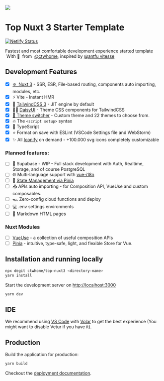 ![](https://user-images.githubusercontent.com/4195550/147338199-cff47e80-f05c-4b3d-afe0-1c7b8aad08e4.png)

# Top Nuxt 3 Starter Template
[![Netlify Status](https://api.netlify.com/api/v1/badges/76c6759d-35ef-4432-816a-a45faa514aa7/deploy-status)](https://app.netlify.com/sites/top-nuxt3/deploys)

Fastest and most comfortable development experience started template  
 With 💚  from  [@ctwhome](https://github.com/ctwhome), inspired by [@antfu vitesse](https://github.com/antfu/vitesse)

## Development Features

*   [x] [❇️  Nuxt 3](https://v3.nuxtjs.org) - SSR, ESR, File-based routing, components auto importing, modules, etc.
*   [x] ⚡️ Vite - Instant HMR
*   [x] 🎨 [TailwindCSS 3](https://tailwindcss.com/) - JIT engine by default
*   [x] 👩‍🎨 [DaisyUI](https://daisyui.com) - Theme CSS components for TailwindCSS
*   [x] [🌈 Theme switcher](https://github.com/saadeghi/theme-change) - Custom theme and 22 themes to choose from.
*   [x] 🔥 The `<script setup>` syntax
*   [x] 🦾 TypeScript
*   [x] ⭐️ Format on save with ESLint (VSCode Settings file and WebStorm)
*   [x] ✨ All [Iconify](https://iconify.design/) on demand - +100.000 svg icons completely customizable

### Planned features:

*   [ ] 🐘 Supabase - WIP - Full stack development with Auth, Realtime, Storage, and of course PostgreSQL
*   [ ] 🌐 Multi-language support with [vue-i18n](https://github.com/intlify/vue-i18n-next)
*   [ ] 🍍 [State Management via Pinia](https://pinia.esm.dev/)
*   [ ] 📥 APIs auto importing - for Composition API, VueUse and custom composables.
*   [ ] 🏎 Zero-config cloud functions and deploy
*   [ ] 💻 .env settings environments
*   [ ] 📄 Markdown HTML pages

### Nuxt Modules

*   [ ] [VueUse](https://github.com/vueuse/vueuse) - a collection of useful composition APIs
*   [ ] [Pinia](https://pinia.esm.dev/) - intuitive, type-safe, light, and flexible Store for Vue.

## Installation and running locally

```bash
npx degit ctwhome/top-nuxt3 <directory-name>
yarn install
```

Start the development server on [http://localhost:3000](http://localhost:3000)

```bash
yarn dev
```

## IDE

We recommend using [VS Code](https://code.visualstudio.com/) with [Volar](https://github.com/johnsoncodehk/volar) to get the best experience (You might want to disable Vetur if you have it).

## Production

Build the application for production:

```bash
yarn build
```

Checkout the [deployment documentation](https://v3.nuxtjs.org/docs/deployment).
